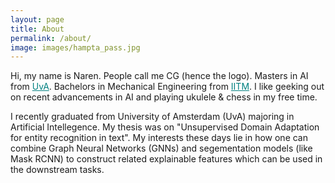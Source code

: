 ```yaml
---
layout: page
title: About
permalink: /about/
image: images/hampta_pass.jpg
---
```


Hi, my name is Naren. People call me CG (hence the logo). Masters in AI from <a style="color:teal" href="https://www.uva.nl">UvA</a>. 
Bachelors in Mechanical Engineering from <a style="color:teal" href="https://www.iitm.ac.in/">IITM</a>. 
I like geeking out on recent advancements in AI and playing ukulele & chess in my free time. 

I recently graduated from University of Amsterdam (UvA) majoring in Artificial Intellegence. My thesis was on "Unsupervised Domain Adaptation for entity recognition in text". My interests these days lie in how one can combine Graph Neural Networks (GNNs) and segementation models (like Mask RCNN) to construct related explainable features which can be used in the downstream tasks.